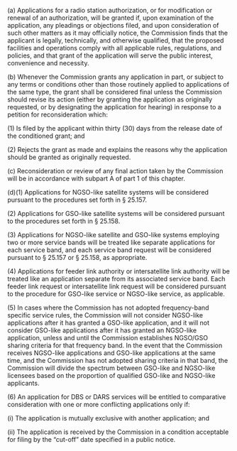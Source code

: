 (a) Applications for a radio station authorization, or for modification or renewal of an authorization, will be granted if, upon examination of the application, any pleadings or objections filed, and upon consideration of such other matters as it may officially notice, the Commission finds that the applicant is legally, technically, and otherwise qualified, that the proposed facilities and operations comply with all applicable rules, regulations, and policies, and that grant of the application will serve the public interest, convenience and necessity.

(b) Whenever the Commission grants any application in part, or subject to any terms or conditions other than those routinely applied to applications of the same type, the grant shall be considered final unless the Commission should revise its action (either by granting the application as originally requested, or by designating the application for hearing) in response to a petition for reconsideration which:
                

(1) Is filed by the applicant within thirty (30) days from the release date of the conditioned grant; and

(2) Rejects the grant as made and explains the reasons why the application should be granted as originally requested.

(c) Reconsideration or review of any final action taken by the Commission will be in accordance with subpart A of part 1 of this chapter.

(d)(1) Applications for NGSO-like satellite systems will be considered pursuant to the procedures set forth in § 25.157.

(2) Applications for GSO-like satellite systems will be considered pursuant to the procedures set forth in § 25.158.

(3) Applications for NGSO-like satellite and GSO-like systems employing two or more service bands will be treated like separate applications for each service band, and each service band request will be considered pursuant to § 25.157 or § 25.158, as appropriate.

(4) Applications for feeder link authority or intersatellite link authority will be treated like an application separate from its associated service band. Each feeder link request or intersatellite link request will be considered pursuant to the procedure for GSO-like service or NGSO-like service, as applicable.

(5) In cases where the Commission has not adopted frequency-band specific service rules, the Commission will not consider NGSO-like applications after it has granted a GSO-like application, and it will not consider GSO-like applications after it has granted an NGSO-like application, unless and until the Commission establishes NGSO/GSO sharing criteria for that frequency band. In the event that the Commission receives NGSO-like applications and GSO-like applications at the same time, and the Commission has not adopted sharing criteria in that band, the Commission will divide the spectrum between GSO-like and NGSO-like licensees based on the proportion of qualified GSO-like and NGSO-like applicants.

(6) An application for DBS or DARS services will be entitled to comparative consideration with one or more conflicting applications only if:

(i) The application is mutually exclusive with another application; and

(ii) The application is received by the Commission in a condition acceptable for filing by the “cut-off” date specified in a public notice.

